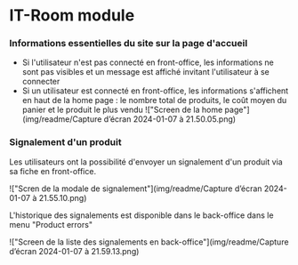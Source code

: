 # IT-Room module

###  Informations essentielles du site sur la page d'accueil

- Si l'utilisateur n'est pas connecté en front-office, les informations ne sont pas visibles et un message est affiché invitant l'utilisateur à se connecter
- Si un utilisateur est connecté en front-office, les informations s'affichent en haut de la home page : le nombre total de produits, le coût moyen du panier et le produit le plus vendu
  !["Screen de la home page"](img/readme/Capture d’écran 2024-01-07 à 21.50.05.png)

### Signalement d'un produit

Les utilisateurs ont la possibilité d'envoyer un signalement d'un produit via sa fiche en front-office.

!["Scren de la modale de signalement"](img/readme/Capture d’écran 2024-01-07 à 21.55.10.png)

L'historique des signalements est disponible dans le back-office dans le menu "Product errors"

!["Screen de la liste des signalements en back-office"](img/readme/Capture d’écran 2024-01-07 à 21.59.13.png)
